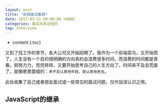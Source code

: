 ```yaml
---
layout: post
title: "前端面试集锦"
date: 2017-03-21 09:00:00 +0800 
categories: 面试与笔试经历
tag: Interview
---
```

* content
{:toc}

又到了找工作的季节，各大公司又开始招聘了。我作为一个前端菜鸟，又开始慌了。人生没有一个目的很明确的方向真的会浪费很多时间，而浪费的时间都是青春。努努力力，兜兜转转，又要开始思考自己的人生方向了。时间来不及去荒废了，就像歌里面唱的：`来不及认真地年轻，就认真地老去`。

此处收集了自己或者朋友面试或一些常见的面试问题，仅作加深认识之用。

<!-- more -->

## JavaScript的继承